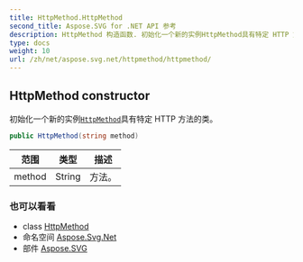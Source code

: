 ```yaml
---
title: HttpMethod.HttpMethod
second_title: Aspose.SVG for .NET API 参考
description: HttpMethod 构造函数. 初始化一个新的实例HttpMethod具有特定 HTTP 方法的类
type: docs
weight: 10
url: /zh/net/aspose.svg.net/httpmethod/httpmethod/
---
```

## HttpMethod constructor

初始化一个新的实例[`HttpMethod`](../)具有特定 HTTP 方法的类。

```csharp
public HttpMethod(string method)
```

| 范围 | 类型 | 描述 |
| --- | --- | --- |
| method | String | 方法。 |

### 也可以看看

* class [HttpMethod](../)
* 命名空间 [Aspose.Svg.Net](../../httpmethod/)
* 部件 [Aspose.SVG](../../../)


